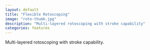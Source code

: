 ```yaml
---
layout: default
title: "Flexible Rotoscoping"
image: "roto-thumb.jpg"
description: "Multi-layered rotoscoping with stroke capability"
categories: features
---
```


Multi-layered rotoscoping with stroke capability.
